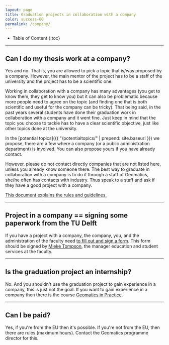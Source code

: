 ```yaml
---
layout: page
title: Graduation projects in collaboration with a company
color: success-60
permalink: /company/
---
```



<div class="box" markdown="1"> 

* Table of Content
{:toc}

</div>

- - -


## Can I do my thesis work at a company?

Yes and no. That is, you are allowed to pick a topic that is/was proposed by a company.
However, the main mentor of the project has to be a staff of the university and the project has to be a scientific one.

Working in collaboration with a company has many advantages (you get to know them, they get to know you) but it can also be problematic because more people need to agree on the topic (and finding one that is both scientific and useful for the company can be tricky).
That being said, in the past years several students have done their graduation work in collaboration with a company and it went fine.
Just keep in mind that the topic you choose to tackle has to have a clear scientific objective, just like other topics done at the university.

In the [potential topics]({{ "/potentialtopics/" | prepend: site.baseurl }}) we propose, there are a few where a company (or a public administration department) is involved.
You can also propose yours if you have already contact.

However, please do not contact directly companies that are not listed here, unless you already know someone there.
The best way to graduate in collaboration with a company is to do it through a staff of Geomatics, she/he often has contacts with industry.
Thus speak to a staff and ask if they have a good project with a company.

[This document explains the rules and guidelines.](O&S_rules_guidelines_graduating_company.pdf)

- - -

## Project in a company == signing some paperwork from the TU Delft

If you have a project with a company, the company, you, and the administration of the faculty need [to fill out and sign a form](20180529_Internship_Agreement.pdf).
This form should be signed by [Mieke Tompson](mailto:m.tompson@tudelft.nl), the manager education and student services at the faculty.

- - -

## Is the graduation project an internship?

No. 
And you shouldn't use the graduation project to gain experience in a company, this is just not the goal. 
If you want to gain experience in a company then there is the course [Geomatics in Practice](https://studiegids.tudelft.nl/a101_displayCourse.do?course_id=49112).

- - - 

## Can I be paid?

Yes, if you're from the EU then it's possible.
If you're not from the EU, then there are rules (maximum hours).
Contact the Geomatics programme director for this.
